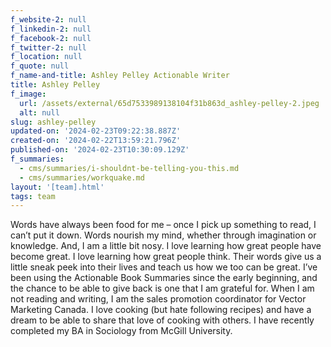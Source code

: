 ```yaml
---
f_website-2: null
f_linkedin-2: null
f_facebook-2: null
f_twitter-2: null
f_location: null
f_quote: null
f_name-and-title: Ashley Pelley Actionable Writer
title: Ashley Pelley
f_image:
  url: /assets/external/65d7533989138104f31b863d_ashley-pelley-2.jpeg
  alt: null
slug: ashley-pelley
updated-on: '2024-02-23T09:22:38.887Z'
created-on: '2024-02-22T13:59:21.796Z'
published-on: '2024-02-23T10:30:09.129Z'
f_summaries:
  - cms/summaries/i-shouldnt-be-telling-you-this.md
  - cms/summaries/workquake.md
layout: '[team].html'
tags: team
---
```


Words have always been food for me – once I pick up something to read, I can’t put it down. Words nourish my mind, whether through imagination or knowledge. And, I am a little bit nosy. I love learning how great people have become great. I love learning how great people think. Their words give us a little sneak peek into their lives and teach us how we too can be great. I’ve been using the Actionable Book Summaries since the early beginning, and the chance to be able to give back is one that I am grateful for. When I am not reading and writing, I am the sales promotion coordinator for Vector Marketing Canada. I love cooking (but hate following recipes) and have a dream to be able to share that love of cooking with others. I have recently completed my BA in Sociology from McGill University.
